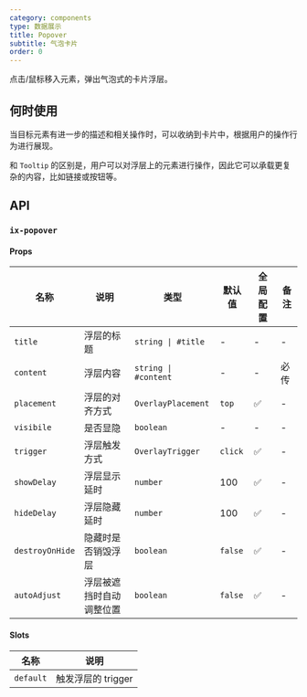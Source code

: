 ```yaml
---
category: components
type: 数据展示
title: Popover
subtitle: 气泡卡片
order: 0
---
```


点击/鼠标移入元素，弹出气泡式的卡片浮层。

## 何时使用

当目标元素有进一步的描述和相关操作时，可以收纳到卡片中，根据用户的操作行为进行展现。

和 `Tooltip` 的区别是，用户可以对浮层上的元素进行操作，因此它可以承载更复杂的内容，比如链接或按钮等。

## API

### `ix-popover`

#### Props

| 名称 | 说明 | 类型  | 默认值 | 全局配置 | 备注 |
| --- | --- | --- | --- | --- | --- |
| `title` | 浮层的标题 | `string \| #title` | - | - | - |
| `content` | 浮层内容 | `string \| #content` | - | - | 必传 |
| `placement` | 浮层的对齐方式 | `OverlayPlacement` | `top` | ✅ | - |
| `visibile` | 是否显隐 | `boolean` | - | - | - |
| `trigger` | 浮层触发方式 | `OverlayTrigger` | `click` | ✅ | - |
| `showDelay` | 浮层显示延时 | `number` | 100 | ✅ | - |
| `hideDelay` | 浮层隐藏延时 | `number` | 100 | ✅ | - |
| `destroyOnHide` | 隐藏时是否销毁浮层 | `boolean` | `false` | ✅ | - |
| `autoAdjust` | 浮层被遮挡时自动调整位置 | `boolean` | `false` | ✅ | - |

#### Slots

| 名称 | 说明 |
| --- | --- |
| `default` | 触发浮层的 trigger |

